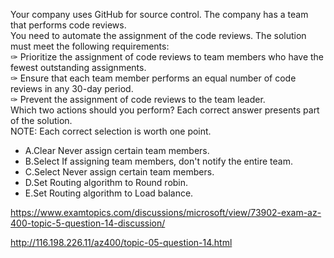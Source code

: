 Your company uses GitHub for source control. The company has a team that performs code reviews.<br/>You need to automate the assignment of the code reviews. The solution must meet the following requirements:<br/>✑ Prioritize the assignment of code reviews to team members who have the fewest outstanding assignments.<br/>✑ Ensure that each team member performs an equal number of code reviews in any 30-day period.<br/>✑ Prevent the assignment of code reviews to the team leader.<br/>Which two actions should you perform? Each correct answer presents part of the solution.<br/>NOTE: Each correct selection is worth one point.<br/><ul><li class="multi-choice-item correct-hidden"><span class="multi-choice-letter" data-choice-letter="A">A.</span>Clear Never assign certain team members.</li><li class="multi-choice-item"><span class="multi-choice-letter" data-choice-letter="B">B.</span>Select If assigning team members, don't notify the entire team.</li><li class="multi-choice-item"><span class="multi-choice-letter" data-choice-letter="C">C.</span>Select Never assign certain team members.</li><li class="multi-choice-item"><span class="multi-choice-letter" data-choice-letter="D">D.</span>Set Routing algorithm to Round robin.</li><li class="multi-choice-item correct-hidden"><span class="multi-choice-letter" data-choice-letter="E">E.</span>Set Routing algorithm to Load balance.</li></ul><p><a href="https://www.examtopics.com/discussions/microsoft/view/73902-exam-az-400-topic-5-question-14-discussion/">https://www.examtopics.com/discussions/microsoft/view/73902-exam-az-400-topic-5-question-14-discussion/</a></p><p><a href="http://116.198.226.11/az400/topic-05-question-14.html">http://116.198.226.11/az400/topic-05-question-14.html</a></p><script src="https://giscus.app/client.js"                    data-repo="azsamples/az204"                    data-repo-id="R_kgDOMRXzDQ"                    data-category="General"                    data-category-id="DIC_kwDOMRXzDc4Cgi27"                    data-mapping="pathname"                    data-strict="1"                    data-reactions-enabled="0"                    data-emit-metadata="0"                    data-input-position="bottom"                    data-theme="preferred_color_scheme"                    data-lang="en"                    crossorigin="anonymous"                    async>                    </script>